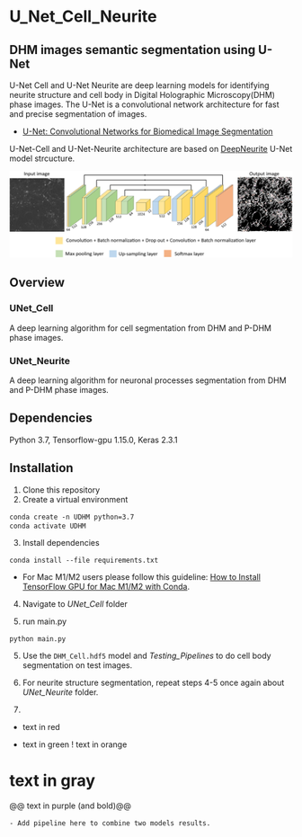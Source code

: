 # U_Net_Cell_Neurite
 ## DHM images semantic segmentation using U-Net
U-Net Cell and U-Net Neurite are deep learning models for identifying neurite structure and cell body in Digital Holographic Microscopy(DHM) phase images. The U-Net is a convolutional network architecture for fast and precise segmentation of images. 

* [U-Net: Convolutional Networks for Biomedical Image Segmentation](https://lmb.informatik.uni-freiburg.de/people/ronneber/u-net/)

U-Net-Cell and U-Net-Neurite architecture are based on [DeepNeurite](https://github.com/khCygnal/DeepNeurite) U-Net model strcucture.

![alt text](U-net(Neurite+Cell).png "Logo Title Text 1")

## Overview

### UNet_Cell

A deep learning algorithm for cell segmentation from DHM and P-DHM phase images. 


### UNet_Neurite

A deep learning algorithm for neuronal processes segmentation from DHM and P-DHM phase images. 

## Dependencies
Python 3.7, Tensorflow-gpu 1.15.0, Keras 2.3.1

## Installation

1. Clone this repository
2. Create a virtual environment

```
conda create -n UDHM python=3.7
conda activate UDHM
```
3. Install dependencies
```
conda install --file requirements.txt
```
* For Mac M1/M2 users please follow this guideline: [How to Install TensorFlow GPU for Mac M1/M2 with Conda](https://www.youtube.com/watch?v=5DgWvU0p2bk).

4. Navigate to _UNet_Cell_ folder

6. run main.py 

```
python main.py
```

5. Use the `DHM_Cell.hdf5` model and *Testing_Pipelines* to do cell body segmentation on test images.

7. For neurite structure segmentation, repeat steps 4-5 once again about _UNet_Neurite_ folder. 

8. ```diff
- text in red
+ text in green
! text in orange
# text in gray
@@ text in purple (and bold)@@
```
- Add pipeline here to combine two models results.




